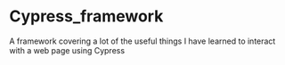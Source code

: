 # Cypress_framework
A framework covering a lot of the useful things I have learned to interact with a web page using Cypress 
